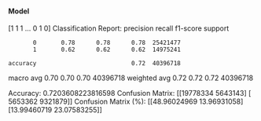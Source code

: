 #### Model
[1 1 1 ... 0 1 0]
Classification Report:
              precision    recall  f1-score   support

           0       0.78      0.78      0.78  25421477
           1       0.62      0.62      0.62  14975241

    accuracy                           0.72  40396718
   macro avg       0.70      0.70      0.70  40396718
weighted avg       0.72      0.72      0.72  40396718

Accuracy: 0.7203608223816598
Confusion Matrix:
[[19778334  5643143]
 [ 5653362  9321879]]
Confusion Matrix (%):
[[48.96024969 13.96931058]
 [13.99460719 23.07583255]]
